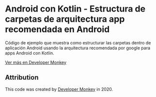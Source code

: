 # Android con Kotlin - Estructura de carpetas de arquitectura app recomendada en Android

Código de ejemplo que muestra como estructurar las carpetas dentro de aplicación Android usando la arquitectura recomendada por google para apps Android con Kotlin.

[Ver más en Developer Monkey](https://developermonkey.es/estructura-de-carpetas-de-arquitectura-app-recomendada-en-android/)

## Attribution

This code was created by [Developer Monkey](https://developermonkey.es) in 2020.
